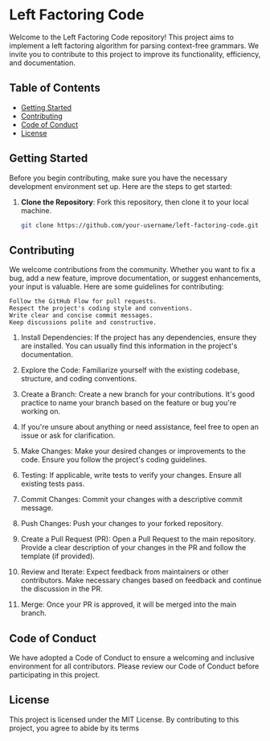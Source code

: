 # Left Factoring Code

Welcome to the Left Factoring Code repository! This project aims to implement a left factoring algorithm for parsing context-free grammars. We invite you to contribute to this project to improve its functionality, efficiency, and documentation.

## Table of Contents
- [Getting Started](#getting-started)
- [Contributing](#contributing)
- [Code of Conduct](#code-of-conduct)
- [License](#license)

## Getting Started

Before you begin contributing, make sure you have the necessary development environment set up. Here are the steps to get started:

1. **Clone the Repository**: Fork this repository, then clone it to your local machine.

   ```bash
   git clone https://github.com/your-username/left-factoring-code.git
   
## Contributing

We welcome contributions from the community. Whether you want to fix a bug, add a new feature, improve documentation, or suggest enhancements, your input is valuable. Here are some guidelines for contributing:

    Follow the GitHub Flow for pull requests.
    Respect the project's coding style and conventions.
    Write clear and concise commit messages.
    Keep discussions polite and constructive.

1. Install Dependencies: If the project has any dependencies, ensure they are installed. You can usually find this information in the project's documentation.

2. Explore the Code: Familiarize yourself with the existing codebase, structure, and coding conventions.

3. Create a Branch: Create a new branch for your contributions. It's good practice to name your branch based on the feature or bug you're working on.

4. If you're unsure about anything or need assistance, feel free to open an issue or ask for clarification.

5. Make Changes: Make your desired changes or improvements to the code. Ensure you follow the project's coding guidelines.

6. Testing: If applicable, write tests to verify your changes. Ensure all existing tests pass.

7. Commit Changes: Commit your changes with a descriptive commit message.

8. Push Changes: Push your changes to your forked repository.

9. Create a Pull Request (PR): Open a Pull Request to the main repository. Provide a clear description of your changes in the PR and follow the template (if provided).

9. Review and Iterate: Expect feedback from maintainers or other contributors. Make necessary changes based on feedback and continue the discussion in the PR.

11. Merge: Once your PR is approved, it will be merged into the main branch.

## Code of Conduct

We have adopted a Code of Conduct to ensure a welcoming and inclusive environment for all contributors. Please review our Code of Conduct before participating in this project.

## License

This project is licensed under the MIT License. By contributing to this project, you agree to abide by its terms
